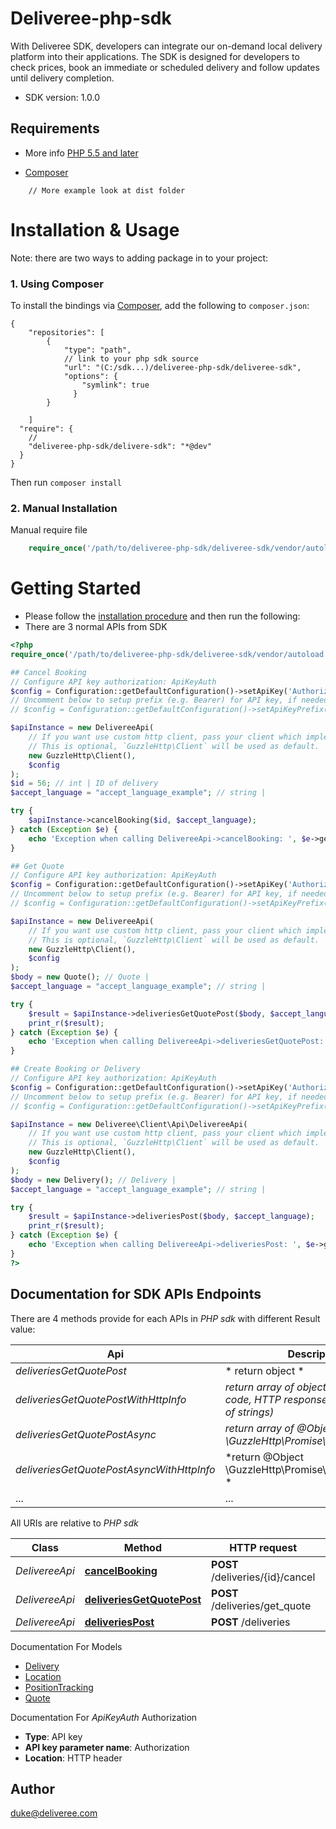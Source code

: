 # Deliveree-php-sdk
With Deliveree SDK, developers can integrate our on-demand local delivery platform into their applications. The SDK is designed for developers to check prices, book an immediate or scheduled delivery and follow updates until delivery completion.

- SDK version: 1.0.0

## Requirements

- More info [PHP 5.5 and later](https://www.php.net)

- [Composer](https://getcomposer.org)
````
    // More example look at dist folder
````
# Installation & Usage
Note: there are two ways to adding package in to your project:

### 1. Using Composer 

To install the bindings via [Composer](http://getcomposer.org/), add the following to `composer.json`:
```
{
    "repositories": [
        {
            "type": "path",
            // link to your php sdk source
            "url": "(C:/sdk...)/deliveree-php-sdk/deliveree-sdk",
            "options": {
                "symlink": true
              }
        }

    ]
  "require": {
    // 
    "deliveree-php-sdk/delivere-sdk": "*@dev"
  }
}
```

Then run `composer install`

### 2. Manual Installation
Manual require file
```php
    require_once('/path/to/deliveree-php-sdk/deliveree-sdk/vendor/autoload.php');
```

# Getting Started

- Please follow the [installation procedure](#installation--usage) and then run the following:
- There are 3 normal APIs from SDK
```php
<?php
require_once('/path/to/deliveree-php-sdk/deliveree-sdk/vendor/autoload.php');

## Cancel Booking
// Configure API key authorization: ApiKeyAuth
$config = Configuration::getDefaultConfiguration()->setApiKey('Authorization', 'YOUR_API_KEY');
// Uncomment below to setup prefix (e.g. Bearer) for API key, if needed
// $config = Configuration::getDefaultConfiguration()->setApiKeyPrefix('Authorization', 'Bearer');

$apiInstance = new DelivereeApi(
    // If you want use custom http client, pass your client which implements `GuzzleHttp\ClientInterface`.
    // This is optional, `GuzzleHttp\Client` will be used as default.
    new GuzzleHttp\Client(),
    $config
);
$id = 56; // int | ID of delivery
$accept_language = "accept_language_example"; // string | 

try {
    $apiInstance->cancelBooking($id, $accept_language);
} catch (Exception $e) {
    echo 'Exception when calling DelivereeApi->cancelBooking: ', $e->getMessage(), PHP_EOL;
}

## Get Quote 
// Configure API key authorization: ApiKeyAuth
$config = Configuration::getDefaultConfiguration()->setApiKey('Authorization', 'YOUR_API_KEY');
// Uncomment below to setup prefix (e.g. Bearer) for API key, if needed
// $config = Configuration::getDefaultConfiguration()->setApiKeyPrefix('Authorization', 'Bearer');

$apiInstance = new DelivereeApi(
    // If you want use custom http client, pass your client which implements `GuzzleHttp\ClientInterface`.
    // This is optional, `GuzzleHttp\Client` will be used as default.
    new GuzzleHttp\Client(),
    $config
);
$body = new Quote(); // Quote | 
$accept_language = "accept_language_example"; // string | 

try {
    $result = $apiInstance->deliveriesGetQuotePost($body, $accept_language);
    print_r($result);
} catch (Exception $e) {
    echo 'Exception when calling DelivereeApi->deliveriesGetQuotePost: ', $e->getMessage(), PHP_EOL;
}

## Create Booking or Delivery
// Configure API key authorization: ApiKeyAuth
$config = Configuration::getDefaultConfiguration()->setApiKey('Authorization', 'YOUR_API_KEY');
// Uncomment below to setup prefix (e.g. Bearer) for API key, if needed
// $config = Configuration::getDefaultConfiguration()->setApiKeyPrefix('Authorization', 'Bearer');

$apiInstance = new Deliveree\Client\Api\DelivereeApi(
    // If you want use custom http client, pass your client which implements `GuzzleHttp\ClientInterface`.
    // This is optional, `GuzzleHttp\Client` will be used as default.
    new GuzzleHttp\Client(),
    $config
);
$body = new Delivery(); // Delivery | 
$accept_language = "accept_language_example"; // string | 

try {
    $result = $apiInstance->deliveriesPost($body, $accept_language);
    print_r($result);
} catch (Exception $e) {
    echo 'Exception when calling DelivereeApi->deliveriesPost: ', $e->getMessage(), PHP_EOL;
}
?>
```

## Documentation for SDK APIs Endpoints
There are 4 methods provide for each APIs in *PHP sdk* with different Result value:

Api | Description
 -------------------------- | ------------------
*deliveriesGetQuotePost* |  * return object * 
*deliveriesGetQuotePostWithHttpInfo* | *return array of object, HTTP status code, HTTP response headers (array of strings)*
*deliveriesGetQuotePostAsync* | *return array of @Object \GuzzleHttp\Promise\PromiseInterface*
*deliveriesGetQuotePostAsyncWithHttpInfo* | *return @Object \GuzzleHttp\Promise\PromiseInterface *
... | ...

All URIs are relative to *PHP sdk*

Class | Method | HTTP request | Description
------------ | ------------- | ------------- | -------------
*DelivereeApi* | [**cancelBooking**](docs/Api/DelivereeApi.md#cancelbooking) | **POST** /deliveries/{id}/cancel | 
*DelivereeApi* | [**deliveriesGetQuotePost**](docs/Api/DelivereeApi.md#deliveriesgetquotepost) | **POST** /deliveries/get_quote | 
*DelivereeApi* | [**deliveriesPost**](docs/Api/DelivereeApi.md#deliveriespost) | **POST** /deliveries | 

Documentation For Models

 - [Delivery](docs/Model/Delivery.md)
 - [Location](docs/Model/Location.md)
 - [PositionTracking](docs/Model/PositionTracking.md)
 - [Quote](docs/Model/Quote.md)

Documentation For *ApiKeyAuth* Authorization

- **Type**: API key
- **API key parameter name**: Authorization
- **Location**: HTTP header


## Author
duke@deliveree.com

